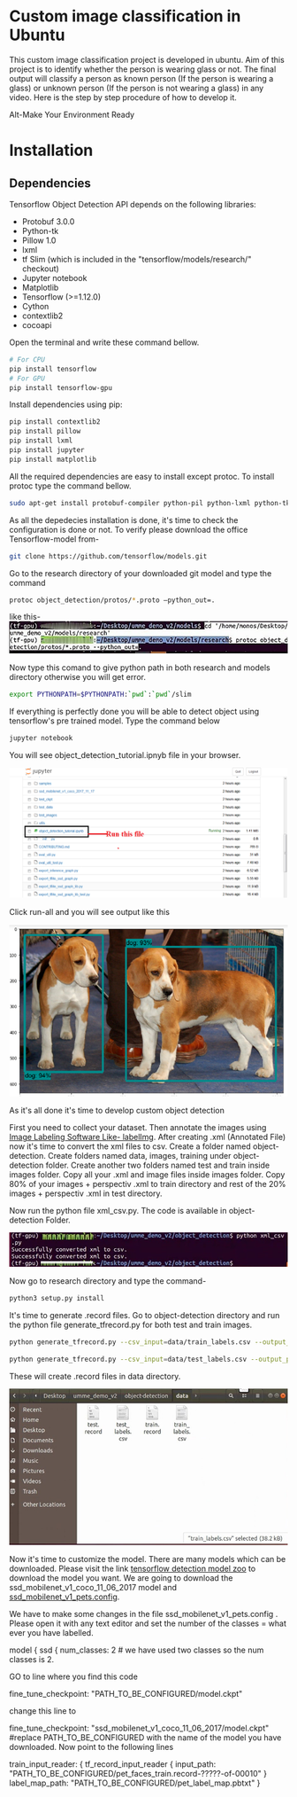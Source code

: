 
<h1>Custom image classification in Ubuntu</h1>
This custom image classification project is developed in ubuntu. Aim of this project is to identify whether the person is wearing glass or not. The final output will classify a person as known person (If the person is wearing a glass) or unknown person (If the person is  not wearing a glass) in any video. Here is the step by step procedure of how to develop it.


Alt-Make Your Environment Ready
 
# Installation

## Dependencies

Tensorflow Object Detection API depends on the following libraries:

*   Protobuf 3.0.0
*   Python-tk
*   Pillow 1.0
*   lxml
*   tf Slim (which is included in the "tensorflow/models/research/" checkout)
*   Jupyter notebook
*   Matplotlib
*   Tensorflow (>=1.12.0)
*   Cython
*   contextlib2
*   cocoapi


Open the terminal and write these command bellow.

``` bash
# For CPU
pip install tensorflow
# For GPU
pip install tensorflow-gpu
```
  
Install dependencies using pip:

``` bash
pip install contextlib2
pip install pillow
pip install lxml
pip install jupyter
pip install matplotlib
```

All the required dependencies are easy to install except protoc. To install protoc type the command bellow.

``` bash
sudo apt-get install protobuf-compiler python-pil python-lxml python-tk
```

As all the depedecies installation is done, it's time to check the configuration is done or not. To verify please download the office Tensorflow-model from- 

``` bash
git clone https://github.com/tensorflow/models.git
```

Go to the research directory of your downloaded git model and type the command 
``` bash
protoc object_detection/protos/*.proto –python_out=.
```

like this-
  <img src="https://github.com/mchayan/custom_image_classification_in_ubuntu/blob/master/documentation/1.jpg">
  
Now type this comand to give python path in both research and models directory otherwise you will get error.

``` bash
export PYTHONPATH=$PYTHONPATH:`pwd`:`pwd`/slim
```

If everything is perfectly done you will be able to detect object using tensorflow's pre trained model. Type the command below

``` bash
jupyter notebook
```
You will see object_detection_tutorial.ipnyb  file in your browser.

<img src="https://github.com/mchayan/custom_image_classification_in_ubuntu/blob/master/documentation/2.png">
  
Click run-all and you will see output like this 

<img src="https://github.com/mchayan/custom_image_classification_in_ubuntu/blob/master/documentation/3.png">

As it's all done it's time to develop custom object detection

First you need to collect your dataset. Then annotate the images using [Image Labeling Software Like- labelImg](https://github.com/tzutalin/labelImg).
After creating .xml (Annotated File) now it's time to convert the xml files to csv. Create a folder named object-detection. Create folders named data, images, training under object-detection folder.
Create another two folders named test and train inside images folder. Copy all your .xml and image files inside images folder. Copy 80% of your images + perspectiv .xml to train directory and rest of the 20% images + perspectiv .xml in test directory.  

Now run the python file xml_csv.py. The code is available in object-detection Folder.

<img src="https://github.com/mchayan/custom_image_classification_in_ubuntu/blob/master/documentation/4.jpeg">

Now go to research directory and type the command-

``` bash
python3 setup.py install
```

It's time to generate .record files. Go to object-detection directory and run the python file generate_tfrecord.py for both test and train images.

``` bash
python generate_tfrecord.py --csv_input=data/train_labels.csv --output_path=data/train.record --image_dir=./images 
```

``` bash
python generate_tfrecord.py --csv_input=data/test_labels.csv --output_path=data/test.record --image_dir=./images 
```

These will create .record files in data directory.

<img src="https://github.com/mchayan/custom_image_classification_in_ubuntu/blob/master/documentation/5.jpeg">

Now it's time to customize the model. There are many models which can be downloaded. Please visit the link [tensorflow detection model zoo](https://github.com/tensorflow/models/blob/master/research/object_detection/g3doc/detection_model_zoo.md) to download the model you want. We are going to download the ssd_mobilenet_v1_coco_11_06_2017 model  and [ssd_mobilenet_v1_pets.config](https://github.com/tensorflow/models/blob/master/research/object_detection/samples/configs/ssd_mobilenet_v1_pets.config).

We have to make some changes in the file ssd_mobilenet_v1_pets.config . Please open it with any text editor and set the number of the classes = what ever you have labelled.

model {
ssd {
num_classes: 2 # we have used two classes so the num classes is 2.  

GO to line where you find this code

fine_tune_checkpoint: "PATH_TO_BE_CONFIGURED/model.ckpt"

change this line to

fine_tune_checkpoint: "ssd_mobilenet_v1_coco_11_06_2017/model.ckpt" #replace PATH_TO_BE_CONFIGURED with the name of the model you have downloaded.
Now point to the following lines

train_input_reader: {
tf_record_input_reader {
input_path: "PATH_TO_BE_CONFIGURED/pet_faces_train.record-?????-of-00010"
}
label_map_path: "PATH_TO_BE_CONFIGURED/pet_label_map.pbtxt"
}



